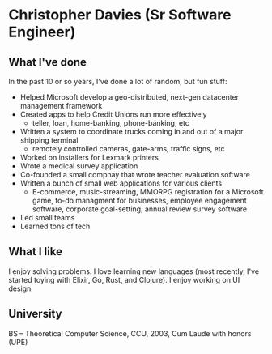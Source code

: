 # Christopher Davies (Sr Software Engineer)

## What I've done
In the past 10 or so years, I've done a lot of random, but fun stuff:

* Helped Microsoft develop a geo-distributed, next-gen datacenter management framework
* Created apps to help Credit Unions run more effectively
    * teller, loan, home-banking, phone-banking, etc
* Written a system to coordinate trucks coming in and out of a major shipping terminal
    * remotely controlled cameras, gate-arms, traffic signs, etc
* Worked on installers for Lexmark printers
* Wrote a medical survey application
* Co-founded a small compnay that wrote teacher evaluation software
* Written a bunch of small web applications for various clients
    * E-commerce, music-streaming, MMORPG registration for a Microsoft game, to-do managment for businesses, employee engagement software, corporate goal-setting, annual review survey software
* Led small teams
* Learned tons of tech 

## What I like
I enjoy solving problems. I love learning new languages (most recently, I've started toying with Elixir, Go, Rust, and Clojure). I enjoy working on UI design.

## University
BS – Theoretical Computer Science, CCU, 2003, Cum Laude with honors (UPE)

